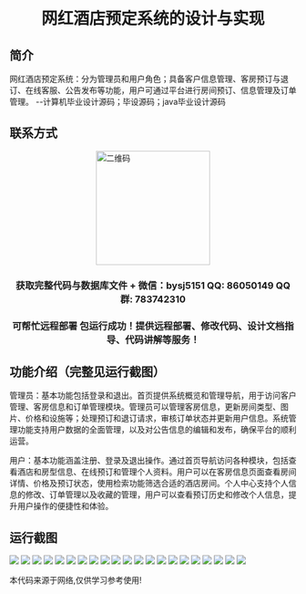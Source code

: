 <p><h1 align="center">网红酒店预定系统的设计与实现</h1></p>

## 简介
网红酒店预定系统：分为管理员和用户角色；具备客户信息管理、客房预订与退订、在线客服、公告发布等功能，用户可通过平台进行房间预订、信息管理及订单管理。    --计算机毕业设计源码；毕设源码；java毕业设计源码


## 联系方式
<img src="https://bs-1329754181.cos.ap-shanghai.myqcloud.com/wx.jpg" alt="二维码" style="display: block; margin: 0 auto;" width="200px">
<p><h3 align="center">获取完整代码与数据库文件 + 微信：bysj5151 QQ: 86050149 QQ群: 783742310</h3></p>
<p><h3 align="center">可帮忙远程部署 包运行成功！提供远程部署、修改代码、设计文档指导、代码讲解等服务！</h3></p>

## 功能介绍（完整见运行截图）
管理员：基本功能包括登录和退出。首页提供系统概览和管理导航，用于访问客户管理、客房信息和订单管理模块。管理员可以管理客房信息，更新房间类型、图片、价格和设施等；处理预订和退订请求，审核订单状态并更新用户信息。系统管理功能支持用户数据的全面管理，以及对公告信息的编辑和发布，确保平台的顺利运营。

用户：基本功能涵盖注册、登录及退出操作。通过首页导航访问各种模块，包括查看酒店和房型信息、在线预订和管理个人资料。用户可以在客房信息页面查看房间详情、价格及预订状态，使用检索功能筛选合适的酒店房间。个人中心支持个人信息的修改、订单管理以及收藏的管理，用户可以查看预订历史和修改个人信息，提升用户操作的便捷性和体验。


## 运行截图
![](https://bs-1329754181.cos.ap-shanghai.myqcloud.com/ssm/WelfareHotelBookingSystem/img/001.jpg)
![](https://bs-1329754181.cos.ap-shanghai.myqcloud.com/ssm/WelfareHotelBookingSystem/img/002.jpg)
![](https://bs-1329754181.cos.ap-shanghai.myqcloud.com/ssm/WelfareHotelBookingSystem/img/003.jpg)
![](https://bs-1329754181.cos.ap-shanghai.myqcloud.com/ssm/WelfareHotelBookingSystem/img/004.jpg)
![](https://bs-1329754181.cos.ap-shanghai.myqcloud.com/ssm/WelfareHotelBookingSystem/img/005.jpg)
![](https://bs-1329754181.cos.ap-shanghai.myqcloud.com/ssm/WelfareHotelBookingSystem/img/006.jpg)
![](https://bs-1329754181.cos.ap-shanghai.myqcloud.com/ssm/WelfareHotelBookingSystem/img/007.jpg)
![](https://bs-1329754181.cos.ap-shanghai.myqcloud.com/ssm/WelfareHotelBookingSystem/img/008.jpg)
![](https://bs-1329754181.cos.ap-shanghai.myqcloud.com/ssm/WelfareHotelBookingSystem/img/009.jpg)
![](https://bs-1329754181.cos.ap-shanghai.myqcloud.com/ssm/WelfareHotelBookingSystem/img/010.jpg)
![](https://bs-1329754181.cos.ap-shanghai.myqcloud.com/ssm/WelfareHotelBookingSystem/img/011.jpg)
![](https://bs-1329754181.cos.ap-shanghai.myqcloud.com/ssm/WelfareHotelBookingSystem/img/012.jpg)
![](https://bs-1329754181.cos.ap-shanghai.myqcloud.com/ssm/WelfareHotelBookingSystem/img/013.jpg)
![](https://bs-1329754181.cos.ap-shanghai.myqcloud.com/ssm/WelfareHotelBookingSystem/img/014.jpg)
![](https://bs-1329754181.cos.ap-shanghai.myqcloud.com/ssm/WelfareHotelBookingSystem/img/015.jpg)
![](https://bs-1329754181.cos.ap-shanghai.myqcloud.com/ssm/WelfareHotelBookingSystem/img/016.jpg)
![](https://bs-1329754181.cos.ap-shanghai.myqcloud.com/ssm/WelfareHotelBookingSystem/img/017.jpg)
![](https://bs-1329754181.cos.ap-shanghai.myqcloud.com/ssm/WelfareHotelBookingSystem/img/018.jpg)
![](https://bs-1329754181.cos.ap-shanghai.myqcloud.com/ssm/WelfareHotelBookingSystem/img/019.jpg)
![](https://bs-1329754181.cos.ap-shanghai.myqcloud.com/ssm/WelfareHotelBookingSystem/img/020.jpg)
![](https://bs-1329754181.cos.ap-shanghai.myqcloud.com/ssm/WelfareHotelBookingSystem/img/021.jpg)

<p>本代码来源于网络,仅供学习参考使用!</p>
